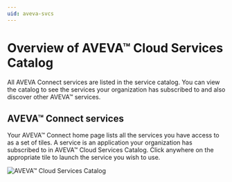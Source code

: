 ```yaml
---
uid: aveva-svcs
---
```


# Overview of AVEVA™ Cloud Services Catalog

All AVEVA Connect services are listed in the service catalog. You can view the catalog to see the services your organization has subscribed to and also discover other AVEVA™ services.

## AVEVA™ Connect services

Your AVEVA™ Connect home page lists all the services you have access to as a set of tiles. A service is an application your organization has subscribed to in AVEVA™ Cloud Services Catalog. Click anywhere on the appropriate tile to launch the service you wish to use.

![AVEVA™ Cloud Services Catalog](images/cloud-svcs-cat.png) 